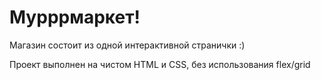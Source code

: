 # Мурррмаркет!

Магазин состоит из одной интерактивной странички :)

Проект выполнен на чистом HTML и CSS, без использования flex/grid
